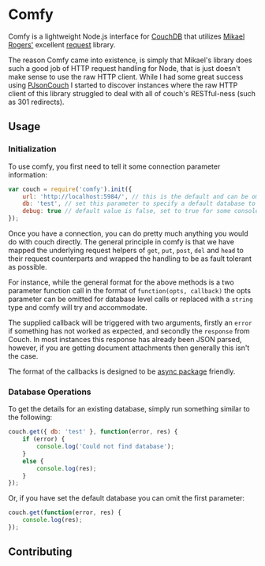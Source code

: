 # Comfy 

Comfy is a lightweight Node.js interface for [CouchDB](http://couchdb.apache.org/) that utilizes [Mikael Rogers'](https://github.com/mikeal) excellent [request](https://github.com/mikeal/request) library. 

The reason Comfy came into existence, is simply that Mikael's library does such a good job of HTTP request handling for Node, that is just doesn't make sense to use the raw HTTP client.  While I had some great success using [PJsonCouch](https://github.com/landeiro/PJsonCouch) I started to discover instances where the raw HTTP client of this library struggled to deal with all of couch's RESTful-ness (such as 301 redirects).

## Usage

### Initialization

To use comfy, you first need to tell it some connection parameter information:

```js
var couch = require('comfy').init({
	url: 'http://localhost:5984/', // this is the default and can be omitted for local databases
	db: 'test', // set this parameter to specify a default database to use
	debug: true // default value is false, set to true for some console.logging
});
```

Once you have a connection, you can do pretty much anything you would do with couch directly.  The general principle in comfy is that we have mapped the underlying request helpers of `get`, `put`, `post`, `del` and `head` to their request counterparts and wrapped the handling to be as fault tolerant as possible.

For instance, while the general format for the above methods is a two parameter function call in the format of `function(opts, callback)` the opts parameter can be omitted for database level calls or replaced with a `string` type and comfy will try and accommodate.

The supplied callback will be triggered with two arguments, firstly an `error` if something has not worked as expected, and secondly the `response` from Couch.  In most instances this response has already been JSON parsed, however, if you are getting document attachments then generally this isn't the case.

The format of the callbacks is designed to be [async package](https://github.com/caolan/async) friendly.

### Database Operations

To get the details for an existing database, simply run something similar to the following:

```js
couch.get({ db: 'test' }, function(error, res) {
	if (error) {
		console.log('Could not find database');
	}
	else {
		console.log(res);
	}
});
```

Or, if you have set the default database you can omit the first parameter:

```js
couch.get(function(error, res) {
	console.log(res);
});
```

## Contributing
